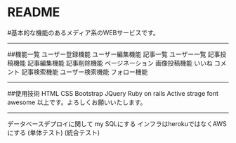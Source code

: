 # README
#基本的な機能のあるメディア系のWEBサービスです。

***
##機能一覧
ユーザー登録機能
ユーザー編集機能
記事一覧
ユーザー一覧
記事投稿機能
記事編集機能
記事削除機能
ページネーション
画像投稿機能
いいね
コメント
記事検索機能
ユーザー検索機能
フォロー機能

***
##使用技術
HTML CSS
Bootstrap
JQuery
Ruby on rails 
Active strage
font awesome
以上です。よろしくお願いいたします。

***
データベースデプロイに関して
my SQLにする
インフラはherokuではなくAWSにする
(単体テスト)
(統合テスト)


